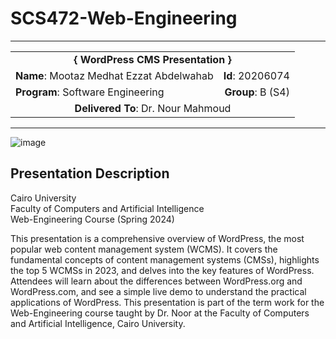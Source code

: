 # SCS472-Web-Engineering

---
<div align="center">
  <table width="100%">
    <tr>
      <td colspan="2" align="center"><strong>{ WordPress CMS Presentation }</strong></td>
    </tr>
    <tr>
      <td align="left"><strong>Name</strong>: Mootaz Medhat Ezzat Abdelwahab</td>
      <td align="right"><strong>Id</strong>: 20206074</td>
    </tr>
    <tr>
      <td align="left"><strong>Program</strong>: Software Engineering</td>
      <td align="right"><strong>Group</strong>: B (S4)</td>
    </tr>
    <tr>
      <td colspan="2" align="center"><strong>Delivered To</strong>: Dr. Nour Mahmoud</td>
    </tr>
  </table>
</div>

---

![image](https://github.com/user-attachments/assets/3a63c2ea-0d1d-4afe-ad7f-56c8eba4108e)

## Presentation Description

Cairo University  
Faculty of Computers and Artificial Intelligence  
Web-Engineering Course (Spring 2024)

This presentation is a comprehensive overview of WordPress, the most popular web content management system (WCMS). It covers the fundamental concepts of content management systems (CMSs), highlights the top 5 WCMSs in 2023, and delves into the key features of WordPress. Attendees will learn about the differences between WordPress.org and WordPress.com, and see a simple live demo to understand the practical applications of WordPress. This presentation is part of the term work for the Web-Engineering course taught by Dr. Noor at the Faculty of Computers and Artificial Intelligence, Cairo University.
